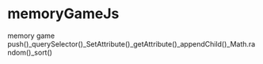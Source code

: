 # memoryGameJs
memory game
push()_querySelector()_SetAttribute()_getAttribute()_appendChild()_Math.random()_sort()
